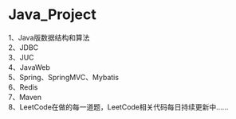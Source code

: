 # Java_Project
1、Java版数据结构和算法  
2、JDBC  
3、JUC  
4、JavaWeb  
5、Spring、SpringMVC、Mybatis  
6、Redis  
7、Maven  
8、LeetCode在做的每一道题，LeetCode相关代码每日持续更新中......  
